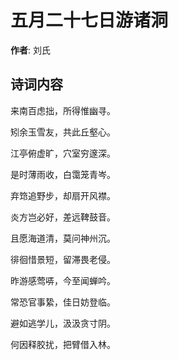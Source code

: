 # 五月二十七日游诸洞

**作者**: 刘氏

## 诗词内容

来南百虑拙，所得惟幽寻。

矧余玉雪友，共此丘壑心。

江亭俯虚旷，穴室穷邃深。

是时薄雨收，白霭笼青岑。

弃筇追野步，却扇开风襟。

炎方岂必好，差远鞞鼓音。

且愿海道清，莫问神州沉。

徘徊惜景短，留滞畏老侵。

昨游感莺哢，今至闻蝉吟。

常恐官事絷，佳日妨登临。

避如逃学儿，汲汲贪寸阴。

何因释胶扰，把臂借入林。

